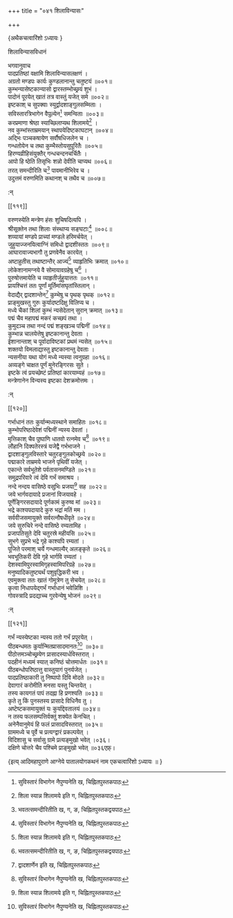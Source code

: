 +++
title = "०४१ शिलाविन्यासः"

+++

\{अथैकचत्वारिंशो ऽध्यायः  \}
    
शिलाविन्यासविधानं  
    
भगवानुवाच  
पादप्रतिष्ठां वक्षामि शिलाविन्यासलक्षणं   ।  
अग्रतो मण्डपः कार्यः कुण्डलानान्तु चतुष्टयं   ॥००१॥  
कुम्भन्यासेष्टकान्यासो द्वारस्तम्भोच्छ्रयं शुभं   ।  
पादोनं पूरयेत् खातं तत्र वास्तुं यजेत् समे ॥००२॥  
इष्टकाश् च सुपक्वाः स्युर्द्वादशाङ्गुलसम्मिताः   ।  
सविस्तारत्रिभागेन वैपुल्येन[^१] समन्विताः ॥००३॥  
करप्रमाणा श्रेष्ठा स्याच्छिलाप्यथ शिलामये[^२]   ।  
नव कुम्भांस्ताम्रमयान् स्थापयेदिष्टकाघटान्   ॥००४॥  
अद्भिः पञ्चकषायेण सर्वौषधिजलेन च ।  
गन्धतोयेन च तथा कुम्भैस्तोयसुपूरितैः ॥००५॥  
हिरण्यव्रीहिसंयुक्तैर् गन्धचन्दनचर्चितैः ।  
आपो हि ष्ठेति तिसृभिः शन्नो देवीति चाप्यथ ॥००६॥  
तरत् समन्दीरिति च[^३] पावमानीभिरेव च ।  
उदुत्तमं वरुणमिति कथानश् च तथैव च ॥००७॥  
    
:न्  
    
[^१]: सुविस्तारं विभागेन नैपुण्यनेति ख, चिह्नितपुस्तकपाठः  
    
[^२]: शिला स्यान्न शिलामये इति ग, चिह्नितपुस्तकपाठः  
    
[^३]: भवतत्समन्दीरितीति ख, ग, ङ, चिह्नितपुस्तकद्वयपाठः  

[[११९]]
    
वरुणस्येति मन्त्रेण हंसः शुचिषदित्यपि ।  
श्रीसूक्तेन तथा शिलाः संस्थाप्य सङ्घटाः[^१]   ॥००८॥  
शय्यायां मण्डपे प्राच्यां मण्डले हरिमर्चयेत्   ।  
जुहुयाज्जनयित्वाग्निं समिधो द्वादशीस्ततः ॥००९॥  
आघारावाज्यभागौ तु प्रणवेनैव कारयेत् ।  
अष्टाहुतीस् तथाष्टान्तैर् आज्यं[^२] व्याहृतिभिः क्रमात्   ॥०१०॥  
लोकेशानामग्नये वै सोमायावग्रहेषु च[^३] ।  
पुरुषोत्तमायेति च व्याहृतीर्जुहुयात्ततः ॥०११॥  
प्रायश्चित्तं ततः पूर्णां मूर्तिमांसघृतांस्तिलान्   ।  
वेदाद्यैर् द्वादशान्तेन[^४] कुम्भेषु च पृथक् पृथक्   ॥०१२॥  
प्राङ्मुखस्तु गुरुः कुर्यादष्टदिक्षु विलिप्य च ।  
मध्ये चैकां शिलां कुम्भं न्यसेदेतान् सुरान् क्रमात्   ॥०१३॥  
पद्मं चैव महापद्मं मकरं कच्छपं तथा   ।  
कुमुदञ्च तथा नन्दं पद्मं शङ्खञ्च पद्मिनीं   ॥०१४॥  
कुम्भान्न चालयेत्तेषु इष्टकानान्तु देवताः ।  
ईशानान्ताश् च पूर्वादाविष्टकां प्रथमं न्यसेत्   ॥०१५॥  
शक्तयो विमलाद्यास्तु इष्टकानान्तु देवताः ।  
न्यसनीया यथा योगं मध्ये न्यस्या त्वनुग्रहा ॥०१६॥  
अव्यङ्गे चाक्षत पूर्णं मुनेरङ्गिरसः सुते ।  
इष्टके त्वं प्रयच्छेष्टं प्रतिष्ठां कारयाम्यहं   ॥०१७॥  
मन्त्रेणानेन विन्यस्य इष्टका देशक्रमोत्तमः ।  
    
:न्  
[^१]: सम्युता इति ङ, चिह्नितपुस्तकपाठः ।।  
    
[^२]: अष्टाहुतीप्लथा पूर्णैर् आज्यमिति ग, घ, ङ, इति  
पुस्तकत्रयपाठः  
    
[^३]: सोमाय च ग्रहाय चेति ङ, चिह्नितपुस्तकपाठः  
    
[^४]: द्वादशार्णेन इति ख, चिह्नितपुस्तकपाठः  

[[१२०]]
    
गर्भाधानं ततः कुर्यान्मध्यस्थाने समाहितः   ॥०१८॥  
कुम्भोपरिष्ठादेवेशं पद्मिनीं न्यस्य देवतां   ।  
मृत्तिकाश् चैव पुष्पाणि धातवो रत्नमेव च[^१] ॥०१९॥  
लौहानि दिक्पतेरस्त्रं यजेद्वै गर्भभाजने ।  
द्वादशाङ्गुलविस्तारे चतुरङ्गुलकोच्छ्रये ॥०२०॥  
पद्माकारे ताम्रमये भाजने पृथिवीं यजेत् ।  
एकान्ते सर्वभूतेशे पर्वतासनमण्डिते ॥०२१॥  
समुद्रपरिवारे त्वं देवि गर्भं समाश्रय ।  
नन्दे नन्दय वासिष्ठे वसुभिः प्रजया[^२] सह ॥०२२॥  
जये भार्गवदायादे प्रजानां विजयावहे ।  
पूर्णेङ्गिरसदायादे पूर्णकामं कुरुष्व मां   ॥०२३॥  
भद्रे काश्यपदायादे कुरु भद्रां मतिं मम ।  
सर्ववीजसमायुक्ते सर्वरत्नौषधीवृते ॥०२४॥  
जये सुरुचिरे नन्दे वासिष्ठे रम्यतामिह ।  
प्रजापतिसुते देवि चतुरस्रे महीयसि ॥०२५॥  
सुभगे सुप्रभे भद्रे गृहे काश्यपि रम्यतां ।  
पूजिते परमाश् चर्ये गन्धमाल्यैर् अलङ्कृते ॥०२६॥  
भवभूतिकरी देवि गृहे भार्गवि रम्यतां ।  
देशस्वामिपुरस्वामिगृहस्वामिपरिग्रहे ॥०२७॥  
मनुष्यादिकतुष्ट्यर्थं पशुवृद्धिकरी भव   ।  
एवमुक्त्वा ततः खातं गोमूत्रेण तु सेचयेत् ॥०२८॥  
कृत्वा निधापयेद्गर्भं गर्भाधानं भवेन्निशि   ।  
गोवस्त्रादि प्रदद्याच्च गुरवेन्येषु भोजनं ॥०२९॥  
    
:न्  
    
[^१]: रसमेव चेति ग। घ। ङ। चिह्नितपुस्तकद्वयपाठः  
    
[^२]: प्रिययेति ग, चिह्नितपुस्तकपाठः  

[[१२१]]
    
गर्भं न्यस्येष्टका न्यस्य ततो गर्भं प्रपूरयेत् ।  
पीठबन्धमतः कुर्यान्मितप्रासादमानतः[^१]   ॥०३०॥  
पीठोत्तमञ्चोच्छ्रयेण प्रासादस्यार्धविस्तरात् ।  
पदहीनं मध्यमं स्यात् कनिष्ठं चोत्तमार्धतः   ॥०३१॥  
पीठबन्धोपरिष्ठात्तु वास्तुयागं पुनर्यजेत् ।  
पादप्रतिष्ठाकारी तु निष्पापो दिवि मोदते ॥०३२॥  
देवागारं करोमीति मनसा यस्तु चिन्तयेत् ।  
तस्य कायगतं पापं तदह्ना हि प्रणश्यति ॥०३३॥  
कृते तु किं पुनस्तस्य प्रासादे विधिनैव तु ।  
अष्टेष्टकसमायुक्तं यः कुर्याद्देवतालयं   ॥०३४॥  
न तस्य फलसम्पत्तिर्वक्तुं शक्येत केनचित् ।  
अनेनैवानुमेयं हि फलं प्रासादविस्तरात् ॥०३५॥  
ग्राममध्ये च पूर्वे च प्रत्यग्द्वारं प्रकल्पयेत् ।  
विदिशासु च सर्वासु ग्रामे प्रत्यङ्मुखो भवेत् ।०३६।  
दक्षिणे चोत्तरे चैव पश्चिमे प्राङ्मुखो भवेत् ॥०३६एफ़्।  
    
\{इत्य् आदिमहापुराणे आग्नेये पातालयोगकथनं नाम एकचत्वारिंशो ऽध्यायः ॥  }
    
